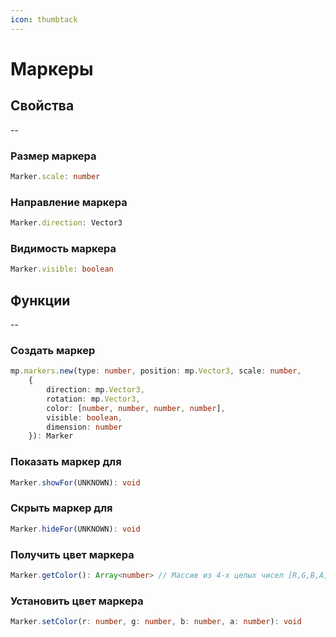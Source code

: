 ```yaml
---
icon: thumbtack
---
```


# Маркеры
## Свойства
--
### Размер маркера
```typescript
Marker.scale: number
```
### Направление маркера
```typescript
Marker.direction: Vector3
```
### Видимость маркера
```typescript
Marker.visible: boolean
```

## Функции
--
### Создать маркер
```typescript
mp.markers.new(type: number, position: mp.Vector3, scale: number,
    {
        direction: mp.Vector3,
        rotation: mp.Vector3,
        color: [number, number, number, number],
        visible: boolean,
        dimension: number
    }): Marker
```
### Показать маркер для
```typescript
Marker.showFor(UNKNOWN): void
```
### Скрыть маркер для
```typescript
Marker.hideFor(UNKNOWN): void
```
### Получить цвет маркера
```typescript
Marker.getColor(): Array<number> // Массив из 4-х целых чисел [R,G,B,A]
```
### Установить цвет маркера
```typescript
Marker.setColor(r: number, g: number, b: number, a: number): void
```
